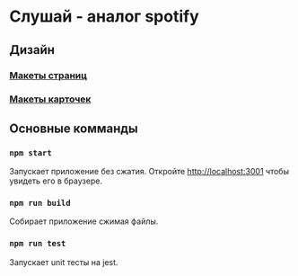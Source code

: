 # Слушай - аналог spotify

## Дизайн 

### [Макеты страниц](https://www.behance.net/gallery/71673505/SPOTIFY-REDESIGN-LAYOUT-UIUX-WEB?tracking_source=search_projects%7CSpotify+web+design)

### [Макеты карточек](https://www.figma.com/file/rmdcI8k2OuICfVBawBfcRn/Spotify-UI-Design-(Search%2FArtist-Profile)-(Community)?node-id=42%3A28&t=vP3VC4tJrGLycGq2-0)
## Основные комманды

### `npm start`

Запускает приложение без сжатия.
Откройте [http://localhost:3001](http://localhost:3001) чтобы увидеть его в браузере.

### `npm run build`

Собирает приложение сжимая файлы.

### `npm run test`

Запускает unit тесты на jest.

